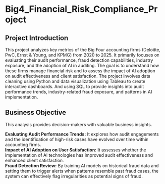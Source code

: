# Big4_Financial_Risk_Compliance_Project

## Project Introduction
This project analyzes key metrics of the Big Four accounting firms (Deloitte, PwC, Ernst & Young, and KPMG) from 2020 to 2025. 
It primarily focuses on evaluating their audit performance, fraud detection capabilities, industry exposure, and the adoption of AI in auditing. 
The goal is to understand how these firms manage financial risk and to assess the impact of AI adoption on audit effectiveness and client satisfaction. 
The project involves data cleaning using Python and data visualization using Tableau to create interactive dashboards. 
And using SQL to provide insights into audit performance trends, industry-related fraud exposure, and patterns in AI implementation.

## Business Objective
This analysis provides decision-makers with valuable business insights.

**Evaluating Audit Performance Trends:** 
It explores how audit engagements and the identification of high-risk cases have evolved over time within accounting firms.  
**Impact of AI Adoption on User Satisfaction:** 
It assesses whether the implementation of AI technologies has improved audit effectiveness and enhanced client satisfaction.  
**Fraud Detection Review:** 
By training AI models on historical fraud data and setting them to trigger alerts when patterns resemble past fraud cases, 
the system can effectively flag irregularities as potential signs of fraud.
